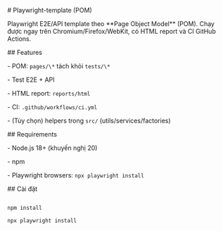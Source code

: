 \# Playwright-template (POM)



Playwright E2E/API template theo \*\*Page Object Model\*\* (POM). Chạy được ngay trên Chromium/Firefox/WebKit, có HTML report và CI GitHub Actions.



\## Features

\- POM: `pages/\*` tách khỏi `tests/\*`

\- Test E2E + API

\- HTML report: `reports/html`

\- CI: `.github/workflows/ci.yml`

\- (Tùy chọn) helpers trong `src/` (utils/services/factories)



\## Requirements

\- Node.js 18+ (khuyến nghị 20)

\- npm

\- Playwright browsers: `npx playwright install`



\## Cài đặt

```bash

npm install

npx playwright install



